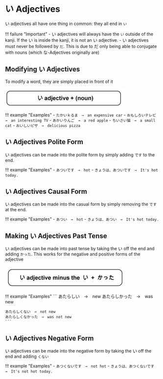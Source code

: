 # い Adjectives

い adjectives all have one thing in common: they all end in `い`

!!! failure "Important"
    - い adjectives will always have the `い` outside of the kanji. If the い is inside the kanji, it is not an い adjective.
    - い adjectives must never be followed by `だ`. This is due to だ only being able to conjugate with nouns (which な-Adjectives originally are)

## Modifying い Adjectives

To modify a word, they are simply placed in front of it

![い-adjectives](../../assets/images/い-adjectives.png)

!!! example "Examples"
    - `たかいｋるま　→　an expensive car`
    - `おもしろいテレビ　→　an interesting TV`
    - `あかいりんご　→　a red apple`
    - `ちいさい猫　→　a small cat`
    - `おいしいピザ　→　delicious pizza`

## い Adjectives Polite Form

い adjectives can be made into the polite form by simply adding `です` to the end.

!!! example "Examples"
    - `あついです　→　hot`
    - `きょうは、あついです　→　It's hot today.`

## い Adjectives Causal Form

い adjectives can be made into the casual form by simply removing the `です` at the end.

!!! example "Examples"
    - `あつい　→　hot`
    - `きょうは、あつい　→　It's hot today.`

## Making い Adjectives Past Tense

い adjectives can be made into past tense by taking the い off the end and adding `かった`. This works for the negative and positive forms of the adjective

![い Adjective Past Tense](../../assets/images/い-adjective-pasttense.png)

!!! example "Examples"
    ```
    あたらしい　→　new
    あたらしかった　→　was new

    あたらしくない　→　not new
    あたらしくなかった　→　was not new
    ```

## い Adjectives Negative Form

い adjectives can be made into the negative form by taking the い off the end and adding `くない`

!!! example "Examples"
    - `あつくないです　→　not hot`
    - `きょうは、あつくないです　→　It's not hot today.`

